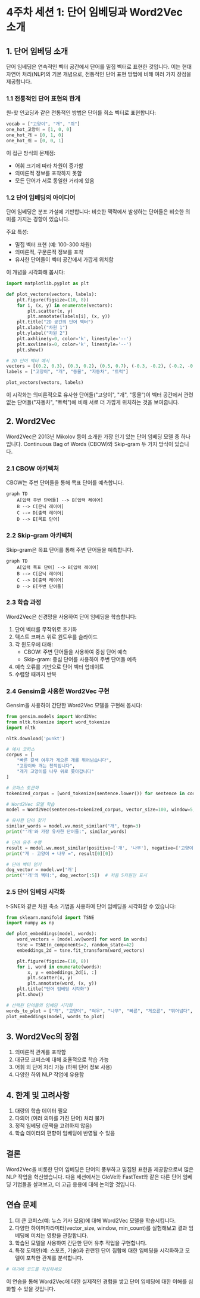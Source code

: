 # 4주차 세션 1: 단어 임베딩과 Word2Vec 소개

## 1. 단어 임베딩 소개

단어 임베딩은 연속적인 벡터 공간에서 단어를 밀집 벡터로 표현한 것입니다. 이는 현대 자연어 처리(NLP)의 기본 개념으로, 전통적인 단어 표현 방법에 비해 여러 가지 장점을 제공합니다.

### 1.1 전통적인 단어 표현의 한계

원-핫 인코딩과 같은 전통적인 방법은 단어를 희소 벡터로 표현합니다:

```python
vocab = ["고양이", "개", "쥐"]
one_hot_고양이 = [1, 0, 0]
one_hot_개 = [0, 1, 0]
one_hot_쥐 = [0, 0, 1]
```

이 접근 방식의 문제점:

- 어휘 크기에 따라 차원이 증가함
- 의미론적 정보를 포착하지 못함
- 모든 단어가 서로 동일한 거리에 있음

### 1.2 단어 임베딩의 아이디어

단어 임베딩은 분포 가설에 기반합니다: 비슷한 맥락에서 발생하는 단어들은 비슷한 의미를 가지는 경향이 있습니다.

주요 특성:

- 밀집 벡터 표현 (예: 100-300 차원)
- 의미론적, 구문론적 정보를 포착
- 유사한 단어들이 벡터 공간에서 가깝게 위치함

이 개념을 시각화해 봅시다:

```python
import matplotlib.pyplot as plt

def plot_vectors(vectors, labels):
    plt.figure(figsize=(10, 8))
    for i, (x, y) in enumerate(vectors):
        plt.scatter(x, y)
        plt.annotate(labels[i], (x, y))
    plt.title("2D 공간의 단어 벡터")
    plt.xlabel("차원 1")
    plt.ylabel("차원 2")
    plt.axhline(y=0, color='k', linestyle='--')
    plt.axvline(x=0, color='k', linestyle='--')
    plt.show()

# 2D 단어 벡터 예시
vectors = [(0.2, 0.3), (0.3, 0.2), (0.5, 0.7), (-0.3, -0.2), (-0.2, -0.3)]
labels = ["고양이", "개", "동물", "자동차", "트럭"]

plot_vectors(vectors, labels)
```

이 시각화는 의미론적으로 유사한 단어들("고양이", "개", "동물")이 벡터 공간에서 관련 없는 단어들("자동차", "트럭")에 비해 서로 더 가깝게 위치하는 것을 보여줍니다.

## 2. Word2Vec

Word2Vec은 2013년 Mikolov 등이 소개한 가장 인기 있는 단어 임베딩 모델 중 하나입니다. Continuous Bag of Words (CBOW)와 Skip-gram 두 가지 방식이 있습니다.

### 2.1 CBOW 아키텍처

CBOW는 주변 단어들을 통해 목표 단어를 예측합니다.

```{mermaid}
graph TD
    A[입력 주변 단어들] --> B[입력 레이어]
    B --> C[은닉 레이어]
    C --> D[출력 레이어]
    D --> E[목표 단어]
```

### 2.2 Skip-gram 아키텍처

Skip-gram은 목표 단어를 통해 주변 단어들을 예측합니다.

```{mermaid}
graph TD
    A[입력 목표 단어] --> B[입력 레이어]
    B --> C[은닉 레이어]
    C --> D[출력 레이어]
    D --> E[주변 단어들]
```

### 2.3 학습 과정

Word2Vec은 신경망을 사용하여 단어 임베딩을 학습합니다:

1. 단어 벡터를 무작위로 초기화
2. 텍스트 코퍼스 위로 윈도우를 슬라이드
3. 각 윈도우에 대해:
   - CBOW: 주변 단어들을 사용하여 중심 단어 예측
   - Skip-gram: 중심 단어를 사용하여 주변 단어들 예측
4. 예측 오류를 기반으로 단어 벡터 업데이트
5. 수렴할 때까지 반복

### 2.4 Gensim을 사용한 Word2Vec 구현

Gensim을 사용하여 간단한 Word2Vec 모델을 구현해 봅시다:

```python
from gensim.models import Word2Vec
from nltk.tokenize import word_tokenize
import nltk

nltk.download('punkt')

# 예시 코퍼스
corpus = [
    "빠른 갈색 여우가 게으른 개를 뛰어넘습니다",
    "고양이와 개는 천적입니다",
    "개가 고양이를 나무 위로 쫓아갑니다"
]

# 코퍼스 토큰화
tokenized_corpus = [word_tokenize(sentence.lower()) for sentence in corpus]

# Word2Vec 모델 학습
model = Word2Vec(sentences=tokenized_corpus, vector_size=100, window=5, min_count=1, workers=4)

# 유사한 단어 찾기
similar_words = model.wv.most_similar("개", topn=3)
print("'개'와 가장 유사한 단어들:", similar_words)

# 단어 유추 수행
result = model.wv.most_similar(positive=['개', '나무'], negative=['고양이'], topn=1)
print("개 - 고양이 + 나무 =", result[0][0])

# 단어 벡터 얻기
dog_vector = model.wv['개']
print("'개'의 벡터:", dog_vector[:5])  # 처음 5차원만 표시
```

### 2.5 단어 임베딩 시각화

t-SNE와 같은 차원 축소 기법을 사용하여 단어 임베딩을 시각화할 수 있습니다:

```python
from sklearn.manifold import TSNE
import numpy as np

def plot_embeddings(model, words):
    word_vectors = [model.wv[word] for word in words]
    tsne = TSNE(n_components=2, random_state=42)
    embeddings_2d = tsne.fit_transform(word_vectors)

    plt.figure(figsize=(10, 8))
    for i, word in enumerate(words):
        x, y = embeddings_2d[i, :]
        plt.scatter(x, y)
        plt.annotate(word, (x, y))
    plt.title("단어 임베딩 시각화")
    plt.show()

# 선택된 단어들의 임베딩 시각화
words_to_plot = ["개", "고양이", "여우", "나무", "빠른", "게으른", "뛰어넘다", "쫓아가다"]
plot_embeddings(model, words_to_plot)
```

## 3. Word2Vec의 장점

1. 의미론적 관계를 포착함
2. 대규모 코퍼스에 대해 효율적으로 학습 가능
3. 어휘 외 단어 처리 가능 (하위 단어 정보 사용)
4. 다양한 하위 NLP 작업에 유용함

## 4. 한계 및 고려사항

1. 대량의 학습 데이터 필요
2. 다의어 (여러 의미를 가진 단어) 처리 불가
3. 정적 임베딩 (문맥을 고려하지 않음)
4. 학습 데이터의 편향이 임베딩에 반영될 수 있음

## 결론

Word2Vec을 비롯한 단어 임베딩은 단어의 풍부하고 밀집된 표현을 제공함으로써 많은 NLP 작업을 혁신했습니다. 다음 세션에서는 GloVe와 FastText와 같은 다른 단어 임베딩 기법들을 살펴보고, 더 고급 응용에 대해 논의할 것입니다.

## 연습 문제

1. 더 큰 코퍼스(예: 뉴스 기사 모음)에 대해 Word2Vec 모델을 학습시킵니다.
2. 다양한 하이퍼파라미터(vector_size, window, min_count)를 실험해보고 결과 임베딩에 미치는 영향을 관찰합니다.
3. 학습된 모델을 사용하여 간단한 단어 유추 작업을 구현합니다.
4. 특정 도메인(예: 스포츠, 기술)과 관련된 단어 집합에 대한 임베딩을 시각화하고 모델이 포착한 관계를 분석합니다.

```python
# 여기에 코드를 작성하세요
```

이 연습을 통해 Word2Vec에 대한 실제적인 경험을 쌓고 단어 임베딩에 대한 이해를 심화할 수 있을 것입니다.
